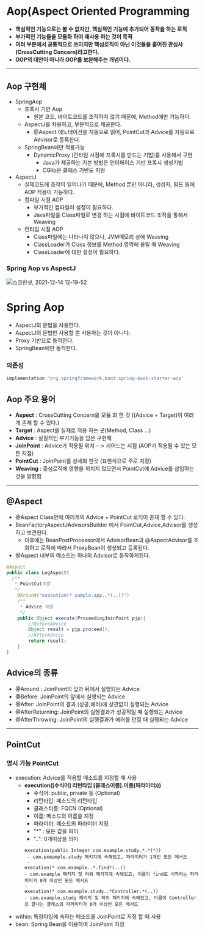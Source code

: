 # Aop(Aspect Oriented Programming
- **핵심적인 기능으로는 볼 수 없지만, 핵심적인 기능에 추가되어 동작을 하는 로직**
- **부가적인 기능들을 모듈화 하여 재사용 하는 것이 목적**
- **여러 부분에서 공통적으로 쓰이지만 핵심로직이 아닌 이것들을 흩어진 관심사(CrossCutting Concern)라고한다.**
- **OOP의 대안이 아니라 OOP를 보완해주는 개념이다.**
***

## Aop 구현체
- SpringAop
  - 프록시 기반 Aop 
    - 원본 코드, 바이트코드를 조작하지 않기 때문에, Method에만 가능하다.
  - AspectJ를 차용하고, 부분적으로 제공한다.
    - @Aspect 에노테이션을 자동으로 읽어, PointCut과 Advice를 자동으로 Advisor로 등록한다.
  - SpringBean에만 적용가능
    - DynamicProxy (런타임 시점에 프록시를 만드는 기법)를 사용해서 구현
      - Java가 제공하는 기본 방법은 인터페이스 기반 프록시 생성기법
      - CGlib은 클래스 기반도 지원
- AspectJ 
  - 실제코드에 조작이 일어나기 때문에, Method 뿐만 아니라, 생성자, 필드 등에 AOP 적용이 가능하다. 
  - 컴파일 시점 AOP
    - 부가적인 컴파일러 설정이 필요하다.
    - Java파일을 Class파일로 변경 하는 시점에 바이트코드 조작을 통해서 Weaving
  - 런타임 시점 AOP
    - Class파일에는 나타나지 않으나, JVM메모리 상에 Weaving
    - ClassLoader가 Class 정보를 Method 영역에 올릴 때 Weaving
    - ClassLoader에 대한 설정이 필요하다.

### Spring Aop vs AspectJ
![스크린샷, 2021-12-14 12-19-52](https://user-images.githubusercontent.com/57896918/145927167-5b350b9e-5aa3-4d2a-b08c-4a6761ff6aca.png)

# Spring Aop
- AspectJ의 문법을 차용한다.
- AspectJ의 문법만 사용할 뿐 사용하는 것이 아니다.
- Proxy 기반으로 동작한다.
- SpringBean에만 동작한다.

### 의존성
```groovy
implementation 'org.springframework.boot:spring-boot-starter-aop'
```
## Aop 주요 용어
- **Aspect** : CrossCutting Concern을 모듈 화 한 것 ((Advice + Target)이 여러개 존재 할 수 있다.)
- **Target** : Aspect를 실제로 적용 하는 곳(Method, Class ...)
- **Advice** : 실질적인 부가기능을 담은 구현체
- **JoinPoint** : Advice가 적용될 위치 --> 끼어드는 지점 (AOP가 적용될 수 있는 모든 지점)
- **PointCut** : JoinPoint를 상세화 한것 (표현식으로 주로 지정)
- **Weaving** : 중심로직에 영향을 끼치지 않으면서 PointCut에 Advice를 삽입하는 것을 말함함
***


## @Aspect
- @Aspect Class안에 여러개의 Advice + PointCut 로직이 존재 할 수 있다.
- BeanFactoryAspectJAdvisorsBuilder 에서 PointCut,Advice,Advisor를 생성하고 보관한다.
  - 이후에는 BeanPostProcessor에서 AdvisorBean과 @AspectAdvisor를 조회하고 로직에 따라서 ProxyBean이 생성되고 등록된다.
- @Aspect 내부의 메소드는 하나의 Advisor로 동작하게된다.
```java
@Aspect
public class LogAspect{
  /**
   * PointCut역할
   */
    @Around("execution(* sample.app..*(..))")
    /**
     * Advice 역할
     */
    public Object execute(ProceedingJoinPoint pjp){
        //BeforeAdvice
        Object result = pjp.proceed();
        //AfterAdvice
        return result;
    }
}
```



## Advice의 종류
- @Around : JoinPoint의 앞과 뒤에서 실행되는 Advice
- @Before: JoinPoint의 앞에서 실행되는 Advice
- @After: JoinPoint의 결과 (성공,에러)에 상관없이 실행되는 Advice
- @AfterReturning: JoinPoint의 실행결과가 성공적일 때 실행되는 Advice
- @AfterThrowing: JoinPoint의 실행결과가 에러를 던질 때 실행되는 Advice
***

## PointCut

### 명시 가능 PointCut
- execution: Advice를 적용할 메소드를 지정할 때 사용
  - **execution(\[수식어] 리턴타입 \[클래스이름].이름(파라미터)))**
    - 수식어: public, private 등 (Optional)
    - 리턴타입: 메소드의 리턴타입
    - 클래스티름: FQCN (Optional)
    - 이름: 메소드의 이름을 지정
    - 파라미터: 메소드의 파라미터 지정
    - \"*" : 모든 값을 의미
    - \"..": 0개이상을 의미
    ```
    execution(public Integer com.example.study.*.*(*))
     - com.exmample.study 패키지에 속해있고, 파라미터가 1개인 모든 메서드
     - 
    execution(* com.example..*.find*(..))
    - com.example 패키지 및 하위 패키지에 속해있고, 이름이 find로 시작하는 파라미터가 0개 이상인 모든 메서드 
    - 
    execution(* com.example.study..*Controller.*(..))
    - com.example.study 패키지 및 하위 패키지에 속해있고, 이름이 Controller르 끝나는 클래스의 파라미터가 0개 이상인 모든 메서드
    ```
- within: 특정타입에 속하는 메소드를 JoinPoint로 지정 할 때 사용
- bean: Spring Bean을 이용하여 JoinPoint 지정
 


